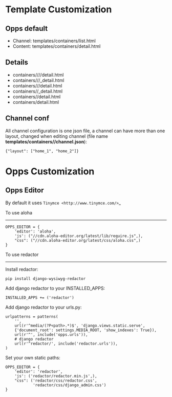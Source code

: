 # Template Customization

Opps default
------------

* Channel: templates/containers/list.html
* Content: templates/containers/detail.html


Details
-------

* containers/<channel-slug>/<sub-channel-slug>/<container-slug>/detail.html
* containers/<channel-slug>/<sub-channel-slug>/<container-child-class>_detail.html
* containers/<channel-slug>/<sub-channel-slug>/detail.html
* containers/<channel-slug>/<container-child-class>_detail.html
* containers/<channel>/detail.html
* containers/detail.html


Channel conf
------------

All channel configuration is one json file, a channel can have more than one layout, changed when editing channel 
(file name **templates/containers/<channel-name>/channel.json**):


    {"layout": ["home_1", "home_2"]}

    
# Opps Customization

Opps Editor
-----------

By default it uses `Tinymce <http://www.tinymce.com/>`_

To use aloha
************

    OPPS_EDITOR = {
        'editor': 'aloha',
        'js': ("//cdn.aloha-editor.org/latest/lib/require.js",),
        "css": ("//cdn.aloha-editor.org/latest/css/aloha.css",)
    }


To use redactor
***************

Install redactor:

    pip install django-wysiwyg-redactor

Add django redactor to your INSTALLED_APPS:

    INSTALLED_APPS += ('redactor')

Add django redactor to your urls.py:

    
    urlpatterns = patterns(
        '',
        url(r'^media/(?P<path>.*)$', 'django.views.static.serve',
        {'document_root': settings.MEDIA_ROOT, 'show_indexes': True}),
        url(r'^', include('opps.urls')),
        # django redactor
        url(r'^redactor/', include('redactor.urls')),
    )

Set your own static paths:


    OPPS_EDITOR = {
        'editor': 'redactor',
        'js': ('redactor/redactor.min.js',),
        "css": ('redactor/css/redactor.css',
                'redactor/css/django_admin.css')
    }


